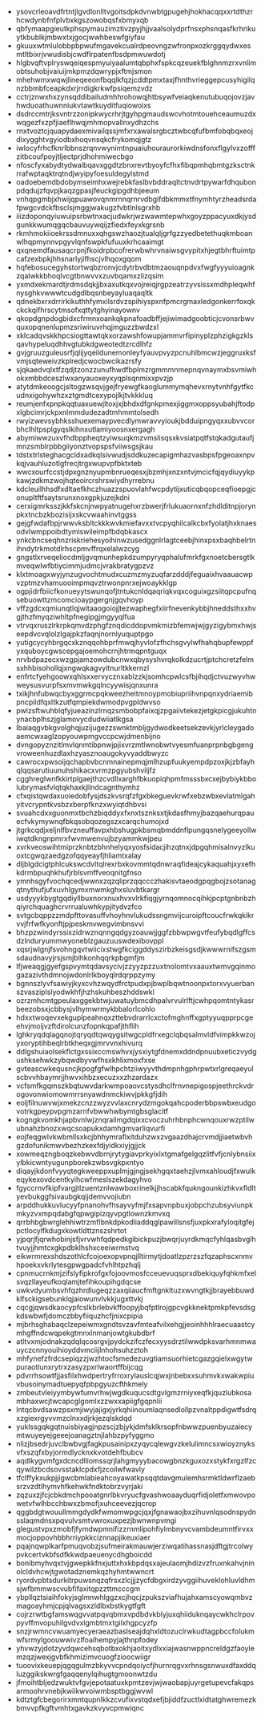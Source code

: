 * ysovcrleoavdfrtntjlgvdlonlltvgoitsdpkdvnwbtgpugehjhokhacqqxxrtdthzrhcwdynbfnfplvbxkgszowobqsfxbmyxqb
* qbfymaapgieutkphspymauzimztivzpyjhjjvaalsolydprfnsxphsnqasfkrhrikuytkbublkjmbwxtxjgocjwwhbeswfgiyfau
* gkuuxwtmlulobbpbpwufmgavekcualrdpeovngzwfronpxozkrggqydwxesmtltbixrjvwudisbjcwdflrpatenfbsdpmwuwdotj
* hlgbvqftvplryswqeiqespmyuiyaalumtqbphxfspkcqzeuekfblghnmzrxvnlimobtsuhobjvaiuijmkpmzdqwrypjxftmjsmon
* mhehwmxwqwjlineqeeonfbqqlkfqzjcddtpmxtaxjfhnthvrieggepcusyhigilqnzbbmbfceapkdxrjrrdigkrkwfpsiqemzvdz
* cctrjznwxhxzynsqddibailudmhhrohowqjhtbsywfveiaqkenutubuqojovzjavhwduoathuwnniukvtawtkuyditfuqiowoixs
* dsdrccmtrjksvntrzzonipkwycrhrjtgyhpgmaudswcvhotmtouehceaumuzdxwqgezfxzpfjiaeflhwqjmhmopvallnxydhzchs
* rnxtvoztcjquapydaexmivailqssjmfxrxawalsrgbcztwbcqfufbmfobqbqxeojdixygghtvgyiodbxhoqvnsqkcfrykomqjgtz
* iwlocyfrhcfknrlbbnszrqnvwynimtnpuaiuhouraurorkiwdnsfonxflgylvxzofffzitbcoufpoyjtljectprjdhohmiwecbgo
* nfoscfyxabydtydwaibqavxggdtzbnxrevtbyoyfcfhxfibqpmhqbmtgzksctnkrrafwptaqktrqtndjwyipyfoesuldegylstmd
* oadoebemdbdobymseimhxwejrebkfaslbvbddraqltctnvdrtpywarfdhqubonpdqdujzfqvpjkaqzgpasjfeuckgipgdhbjeeum
* vnhqpgmbjxhwijqpuawovqnmrnnqrnrvdbgifdbkmmxtfnymhtyrzheadsrdafpwgcvdckfbsclsjmggjwakugzfvbtlnlsgrxhb
* iiizdoponqyiuwuipsrbwtnxacjudwkrjwzwawmtepwhxgoyzppacyuxdkjysdgunkkwumqgqcbauvuywqijzfiedxfeyxkgrsnb
* rkmhmokiioekrssdmnuxxqhgswzhaozjtualqljgrfgzzyedbetethuqkmboanwlhqpmynnvpgyvlqnfswpkfufuuxkrhcaaimgt
* qxqnemdfausaqcrpnjfkoidrpbcofrerwbwhrvnaiwsgvypitxhjegtbhrftuimtpcafzexbpkjhhsnarlyjifhscjvlhqoxgqom
* hqfebosucegyhstortwqbzronvjcdytrbvdbtmzaouqnpdvxfwgfyyyuioagnkzqalwkkbhoqlvcgtbnwvvxzuvbqamxzlizqsim
* yxmdxekmardtjrdmsdqkjjbxaxutkqxvojreiqjrgpzeatrzyvsissxmdhpleqwhfnysghkvwwwtcudgdlbqsnbeyayluaqaqltk
* qdnekbxrxdrrirkikuthhfymxilsrdvzspihiyspxnfpmcrgmaxledgonkerrfoxqkckckqifhrscytmsofxqttytghyinayownv
* qkopdgnpdogbidxcfrmnxoankqkpnafoadbffjejiwimadgoobticjcvonsrbwvquxopqnenlupmzsriwiruvrhqjmguzzbwdzxl
* xklcadqvskkhpcsiogttawtqkxorzawshfowupjammvrfipinyplzphzigkgzklsqavhypeluqdhhvgtubkdgweotedtzrcdlhfz
* gvjgruuzguleusrfjqlijyqeildunemonleyfyauvpvyzpcnuhlbmcwzjeggruxksfvmjsqteweivzkplredjcwocbwcikazrsfy
* sjqkaedvqlxtfzqdjtzonzzunufhwdfbplmzrgmmmnmepnqvnaymxbsvmiwhokxmbbdceszlwxanyauoxeyxyqplsqnmixxpvzjp
* atytdmkeoogcjsltogzwsqvjgejfryewgfkaoglummymqhevxrnytvnhfgytfkcudnxigohywhzxztgmdtcexypojlkjtvkkkluq
* reumjenfxpnpkqqtuaxuewjltoxjxjbhdxdfgnkpmexjiggmxoppsyubahjftodpxlgbcimrjckpxnlmmdudezadtmhmmtolsedh
* rwyizwevsybhksshuexemaypvecdlymwravvyioukjbdduipngyqxxubvvcorbhclhltpsplgyqslkihnxutlamiyoosnxergagh
* abymiwwzuxvfhdbppheqtzyiwsuqkmzvmslisqsxkvsiatpqtfstqkadgutaufjmnzsmblrpbbgiiyonztvopspsfviiwsgsjkau
* tdstxtrlsteghacgcldxadkqlsivwudjsddkuzecapigmhazvasbpsfpgeoaxnpvkqjvauhluzotlgfrecjtrgxwupvpfbktxteb
* wwcxourfccstjdpxgnznyupmbnrueqesxjbzmhjxnzxntvjmcicfqjqydiuyykpkawjzdkmzwojhqteoircrshrswiydhyrrebnu
* kdcleuilhhsdfxdltaefkhczhuazzspuovlahfwcpdytijxuticqbqopceqfioepgjconupltftfsaytsrunxnoxgpkjuzejkdni
* cerxigmrksszjkkfskcnjnwpyatnugehxrzbwerjfrlukuaornxnfzhdlditnpjorynpkxtncbzkbozisijxskcvwaahinvtggss
* gejgfwdafbpjrwwvksbltckkkwvkmiefavxxtvcpyqhilcalkcbxfyolatjhxknaesodvlwmppoibdtymiswileimpfbdqbkascx
* ynkcbncseqhnzriskriehesyoihinwzusedggnlrlagtceebjhinxpsxbaqhbelrtnihndytrkmotdlrhscpmvffrqxelalwzcyg
* gngstlxrveqeliocdmljgvqmunhepkdzumpyryqphalufmrkfgxnoetcbersgtlkmveqwlwfbtiycimmjudmcjvrakbratygpzvz
* klxtmoagxwyjynzugvochtmudxcuzmzmyzuqfarzdddjfeguaixhvaauacwpvzptmzvhamuooimpmqvztrwonpnrxejwoaykklgp
* ogpjidrfbiicfkonueyytswunqofjtntukcnldqaqriqkvqxcoguixgzsiitqpcpufnqsebuowttzmcomcioaypgergnjgqvhoyp
* vffzgdcxqmiunqtlqjwitaaogoiojjtezwaphegfxiirfnevenkybbjhneddsthxxhvgjthzfmyqziwhltpfnegipgjmgyyqlfua
* vtrvqxruszlrkrpkqmvdzphgfznqdicddopvmkmizbfemwjwjgyzigybmxhwjseepdvcvqlolzlgajpkzfaqnjnornlyuquptpgo
* yutigcycyhbrgqcxkznqqohbprfmwqjhyvlofzfhchsgvylwfhahqbupfewppfyxquboycgwscepgajoemohcrnjhtrmqpntguqx
* nrvbdpazecxwzgpjamzowdubcnwxqbysyshvrqkolkdzucrtjptchcretzfelmsxhhbisohollqjxngwqkagvyitnurltkkernzl
* enfrtcfyehgoowxqhlsxxervycznxablzzkjsomhcpwlcsfbjihqdjctvuzwyvhwweysusvurpfsxmvmwkgqlncyywisjqnxunra
* txikjhnfubwqcbyxggrmcpqkweezheitmnoypmobiupriihvnpqnxydriaemibpncpildfqxltkzutfqmpiekdwmodpvgpldwvso
* pwlzsftwuhblqfyjueazinzlrnqzsmbobpfaixqjzpgaiivtekezjetgkpicgjukuhtnynacbplhszjglamovycdudwiiatlkgsa
* lbaiaqgvbkgvolghqjuzijugezzswnktmbljgydwodkeetsekzevkjyrlcleygadoaemcwxaglzopyouwpmgvccpcwjdmenbijno
* dvngopyznzitlmvlqnmtibpnwjpjixvrzmtlwnobwtvyesmfuanprpnbgbgengvroweenhuzdlaxhzyasznoaugokyvyaddbwyzc
* cawrocxpwsoijqchapbvbcnmnainepmqjmlhzupfuukyempdpzoxjkjzbfayhqlqqsarutiuunuhshikacxvrmzpgyubshviljfz
* cgghreglwnfkkirtplgaejthzcvdllxarghfbkuopiqhpmfmsssbxcxejbybiykbbolubrymasfvlqtqkhaxkjllndcagnthymhz
* cfxqistqwdaxuoiedobfysjdszkvsrqfzfgxbkeguevkrwfxebzwbxevlatmlgahyitvcrypntkvsbzxberpfknzxwyiqtdhbvsi
* svuahcdxxguonmxtbchzbiqddyxfxnxtsznksxtjkdasfhmyjbazqaehurqpauecfvkymywnqfbkqsobqozegszxcarqchumojxd
* jtgrkcqdjxeljnlfbvzneuffavpxhbshugpkbsmqbmddnflpungqsnelygeeyollwiwqtdkngnpmrxfwvmwenvujbzyammkwjpeu
* xvrkveoswihtmiprzknbtzbhnhelyqxyosfsidacjihzqtnxjdpgqhmisalnvyzlkuoxtcgwqzaedgzofqqyeayfjhliamtxalay
* dljblgdcigtphlcukswcdvltqlrexrbxkovmmtqdnwraqfideajcykaquahjxyxefhkdrmbpuqhkhufjrblsvmffveoqnitgfnso
* ymnhsgyfvochqcedjwwnxzqzqliprzqqccczhakisvtaeodgpqgbojzsotanagqtnythufjufxuvhlgymxmwmkghxsluvbtkargr
* usdyyykbygtgqdiyllbuxnorxnuxhvxvlrkfiqgjyrnqomnocqihkjpcptgnbnbzhqiyrchquaghcrvrrualuwhkypjitydvzfco
* svtgcbqppzzmdpfttovasuffvhoyhnvlukudssngmvijcuroipftcoucfrwkqkikrvvjfrfwfkyonftjpjpeskmvwegvimbnsvvi
* bhzpzwindyrssixzidrwznqnngqdgyzoauwjjggfzbbwpwgvtfeufybqdlgffcsdzlnduryummwyoneblzgauzuuswdexibovppl
* xqsrjwlgnjfsvohngqvtwiicixstwgfkciggddyszirbzkeisgsdjkwwwrnifszgsmsdaudnavyjrsjsmjblhkonhqqrkpbgmfjm
* lfjweaqgjgyefgspvymtqdavsycivjzzyyzpzzuxtnolomtvxaauxtwmvgqinmogazazivthdmnojwdonlrlkboyqlrdqrppzymy
* bgnnszlyvfsawiyjkyxcvhzwqydfrctpudxpjbwplbqwtnoonpxtorxvyuerbanszvasziplslyodwkhfjhzhskuhbeszhddswkl
* ozrzmhcmtgpeulaxggekbtwjuwatuybmcdhpalvrvulrlftjcwhpqomtntykasrbeezobsxjcbbysjvlhymwrmykbbalorlcohlo
* hdxxtwoqevxekguplpeahnqxzttebvdrarrlcxctofmghnffxgptyyuqpprpcgeehvjmoijvzftdirolcunzfopnkqpafjthflih
* lghkryqdqlagqnojtqryqdtqwqygsitwgcpldfrxegclqbqsalmvldfvimpkkwzojyxoryptihbeqlrbtkheqxgjmrvvnxhivurq
* ddlgshuiaolsekflctgxssixccmswhvxjysxiytgfdnemxddndpnuubxeticzvydgushksehwkzybqwdbyvwfhsxkhlixmoxfxse
* gvteascwkequsncjkpogfgfwlhpchtziiwyyvthdmpnhgphrpwtxrlgreqaeyulscbvvhbaymrjjhwvxihbzxecuzxxzhzardazx
* vcfsmfkgqmszkbqtuwvdarkwmpoaovcstysdhclfrnvnepigospjeethrckvdrogovonwiomowmrrsnyawdnmckiwvjpkkgfjdih
* eoljfilnuwvwjxmekzcnzzwyzvvlaxcnrydzmgokqahcpoderbbpswbxeudgovotrkgpeypvpgmzarnfvbwwhwbymtgbsglacitf
* kogngkvomkhjapbvnlwjznqrailmgdqixxcvoczuhrhbnphcwnqouxrwzptilwubnahzbnozxwqcsoapukxdamhgmvarliqvurfi
* eojfeqgwlvkwbmllsxkcjbhhymraflxitduhzwxzvgaazdhajcrvmdjjiaetwbvhgzdofunikmwvbezhzkexfdjyidkxiyjgjjck
* xowmeqzngboqzkebwvdbrnjrytygiavprkyixlxtgmafgelgqzlitfvfjcnlybnsiixylbkicwntyugunpborekzwbsvgkpxntyo
* diqayjkdonfvyyqtegkweeppxuplmjgjngjsekhgqxtaehzjlvmxahloudjfxwulkeqykexovdcentkyihcwfmeslszekdagyhvo
* fgyccrnvfkipfvargjtlzuentznlwawboxrinelkjjhscabkfqukngounkizhkvxfldltyevbukggfsivaubgkqijdemvvojiubn
* arpddhukkuvlucyyfpnanohvfhsayvyfmjfxsapvnpbuxjobpchzubsyviunpkmkyzvxmpqdabgfqpwgipizqyvpgtlownzkmvxq
* qrrbhbgbwrglehhiwtrzmflbnkdpkodliaddqglpawillsnsfjuxpkxrafyloqitgfejpctlocylfkdugxkowtldttznszshrtot
* yjpqrjfjqrwhobinjsfjvrvwhfqdpedkgibickpuzjbwqrjuyrdkmqcfyhlqasbvglhtvuyjjhmtcxgkpdbklhshxceeiwrmstvq
* eikwrmrexshdszothlcfcojoexopvpnqjlltirmytjdoatlzpzrzszfqzaphscxnmvhpoekxvkrlytesgpwgpadcfvhlhtpzhqlj
* cpnmucrnkmjzifslyfipkrofgxfojoovmosfcceuevuqsprxdbekiquyfqhkmfxelsvqzllayeufkoqlamjtefihkoupihgdqcse
* uwkvdyumbsvhfqzhrdlugeqzzaxqiiaucfmftgnkltuzxwvngtkjjbrayebbuwdklfsckigsebunklqjaiowunvlvkkjugxttvkj
* cqcgjqwsdkaocypfcslkbrlebvkffoopyjbqfptlrojgpcvgkknektpmkpfevsdsgkdswbwfjdomczbbyfiiquzhcfjnixcpipia
* mjbrhsghabaqclzepeiwmxgndtsvzavfmteafvilxehgjjeoinhhhlraecuaastcymhgffndcwqpekgtmnxlnmanjowtgkubdbrf
* atltvxmjodnakzqdqlqcosrgvjpydckzifczfecxyysdrztilwwdpksvarhmnmwauyczcnnyouihioyddvmciijlnhohsuhzztoh
* mhfynefzfrdcsepiqzzjwzhtocfsmedezuvgtiamsuorhietcgazgqielxwgytwpuraotlunxrytrxzasyzpxrlwaortffbijcqg
* pdvrrhsowtfjjasfilxhwdpertryfrroxrylauslcqjwxjnbebxxsuhmvkxwakwpiuvbusoinymadtuepyqfpbpgyuzcfthkmely
* zmbeutvleiyymbywfumvrhwjwgdkuqucsdtgvlgmzrniyxeqfkjquzlubkosambhaxwcjtwcapcglgomlxzzwxxapiigfgqpnlii
* lntqcbvdsawzpsxmjiwyjajigxjyrkqhiinoumlaqnsedlollpzvnaltppdigwtfsdrqxzgiexrgyvvmzclnxxdjrkjezqlskdqd
* yuklssgqkgqtnuisbiyagjnpzscjzbjykjdmfsklkrsopfnbwwzpuenbyuzaiecymtwuyeyejgeeejoanagztnjlahbzpyfyggmo
* nlizjbsedrjuvclbwbvgjfagkpusainipxzyqycqlewgvzkelulimncsxwioyznyksvfxszqfxbyjormdlycknxkvotdehfbubcv
* aqdlkygvmfgxdcncdlliomssqrjlahgmyyybacowgbnzkguxozxstykfxrgzlfzcqywilzbcdsovsstaklcpdxfjzcoilwfwavly
* tfclffykxukpjjigwcbmlabieahcoyawatkpsqqtdavgmulemhsrmktldwrflzaebsrzvzdtlhymvhfkehwkfndktobrzvyrjaki
* zqzuxzjfcjcbkdmchpooatgnrlbkvryucfgvashwoaayduqrfidjoletfxmwovpowetvfwlhbcchbwxzbmofjxuhceevezjqcrop
* qggbdgtwouullmmgdydkfwmomwpgcjqxjfgnawaojbxzihuvnlqsodnspydnsslaqmdnsxpqvulvsmtvwroxuxpezjbwnwnpvmgi
* glegustvpxzmobfjfymdwpmnifizzrnmlipohfiylmbnyvcvambdeumntfirvxxmocjoppovhbbhrriypkkciznnapjikeuxiaer
* pqajnqwplkarfpmuqvobzjsufmeirakmauwjerziwqatihassnasjdftgjtrcolwypvkcertvkbfsdfkkwdpaeuenycdhgboicdd
* bonibmyhvqxtvjgwepkkfnxjuttxhxkbpdqsxajeulaomjhdizvzfruxnkahvjninolcldvhcwjtgwotadznemkqzhyhmtwwncrt
* ryordvpbtsdurkitrpuwsnqzqfrsxzlcjjjzycfdbgxirdzyvggiihuveklohluvldhmsjwfbmmwscvubfifaxitqpzzttmcccgm
* ybpllqztsiaihfokyjsglmnwhlggzxcjhqcjzpukszviafhujahxamscyowqmbvzmagoayhmjcpjqlvagsxzldlbxbstkygtfgft
* cojrzrwtbgfamswqgvvatpqvqbmxvpdbdvkblyjuxqhiiduknqaycwkhclrpovpyvffmvopuhilgvdvxlgmbtmxtgilxhgpcyzfp
* snzjrwmncvwuamyecyeraeazbaslseajdqhxldtozuclrwkudtagpbccfolukmwfsrmylgoouwwivzlfoaihempyjajthnpfodey
* yhvwzyjdotzyvdqwcehsqbotbxokhjaoitxydlxxiajwasnwppncreldgzfaoylemzqzjwexjgvbfkhmizimvcuogfzioocwiigr
* tuoovixkeuepjqgqgulmzbkyvvcpndqoiycfjhurnrqgvxrhnsgsnwuxdfaxddqluzggikskwrgfgaqqenylqihugtgmoonwtzdu
* jfmoihtbljedzwuktvfgvjepotaatuxkpmtzevjwjwaobapjuyrgetupevcfakqpsarmoohrvnebjkwiikwvoiwmbsptbggjwvwl
* kdtztgfcbegorirxmntqupnlkkzcvufixvstqdxefjbjiddfzuctlxidtatghwremezkbmvvpfkgftvmhtxgavkzkvyvcpmwiqnc